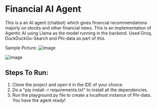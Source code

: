 # Financial AI Agent
This is a an AI agent (chatbot) which gives financial recommendations majorly on stocks and other financial news. This is an implementation of Agentic AI using Llama as the model running in the backend. Used Groq, DuckDuckGo-Search and Phi-data as part of this.

Sample Picture:
![image](https://github.com/user-attachments/assets/e5c5e5a9-e2b9-4b9e-b2fe-dc598079627f)

![image](https://github.com/user-attachments/assets/655f2090-db22-41b4-8d53-fca630eb762d)

## Steps To Run:
1. Clone the project and open it in the IDE of your choice.
2. Do a "pip install -r requirements.txt" to install all the dependencies.
3. Run the playground.py file to create a localhost instance of Phi-data. You have the agent ready!
